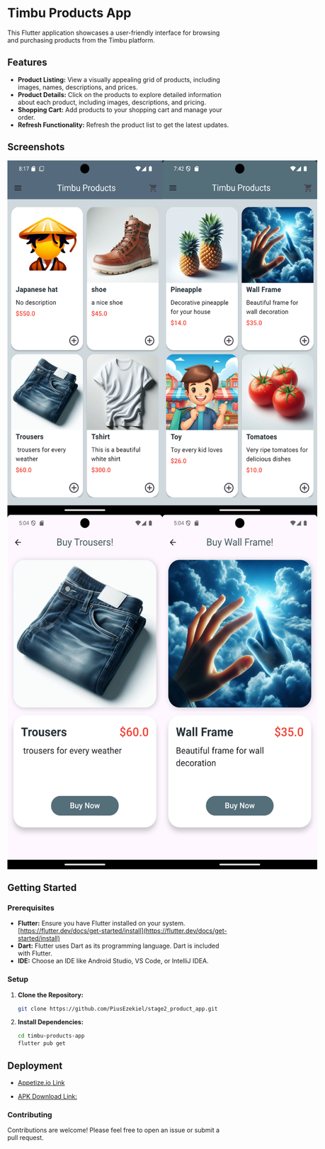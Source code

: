 # Timbu Products App

This Flutter application showcases a user-friendly interface for browsing and purchasing products from the Timbu platform.

## Features

* **Product Listing:** View a visually appealing grid of products, including images, names, descriptions, and prices.
* **Product Details:** Click on the products to explore detailed information about each product, including images, descriptions, and pricing.
* **Shopping Cart:** Add products to your shopping cart and manage your order.
* **Refresh Functionality:**  Refresh the product list to get the latest updates.

## Screenshots

<div style="display: flex; align-items: center">
    <img src="/Screenshot1.png" width="350" height="800" alt="Image Description">
    <img src="/Screenshot2.png" width="350" height="800" alt="Image Description">
</div>
<div style="display: flex; align-items: center">
    <img src="/Screenshot3.png" width="350" height="800" alt="Image Description">
    <img src="/Screenshot4.png" width="350" height="800" alt="Image Description">
</div>

## Getting Started

### Prerequisites

* **Flutter:** Ensure you have Flutter installed on your system. [https://flutter.dev/docs/get-started/install](https://flutter.dev/docs/get-started/install)
* **Dart:** Flutter uses Dart as its programming language. Dart is included with Flutter.
* **IDE:** Choose an IDE like Android Studio, VS Code, or IntelliJ IDEA.

### Setup

1. **Clone the Repository:**

   ```bash
   git clone https://github.com/PiusEzekiel/stage2_product_app.git

2. **Install Dependencies:**

    ```bash
    cd timbu-products-app
    flutter pub get

## Deployment

* [Appetize.io Link](https://appetize.io/app/b_mkwcorxffx7ntra5llrxtagqva)

* [APK Download Link:](https://drive.google.com/file/d/1m1fAAJQZ31GBUZ_A4kxYmDybrGcOs-Gi/view?usp=sharing)

### Contributing

Contributions are welcome! Please feel free to open an issue or submit a pull request.
